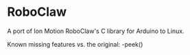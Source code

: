# RoboClaw
A port of Ion Motion RoboClaw's C library for Arduino to Linux.

Known missing features vs. the original:
-peek()
